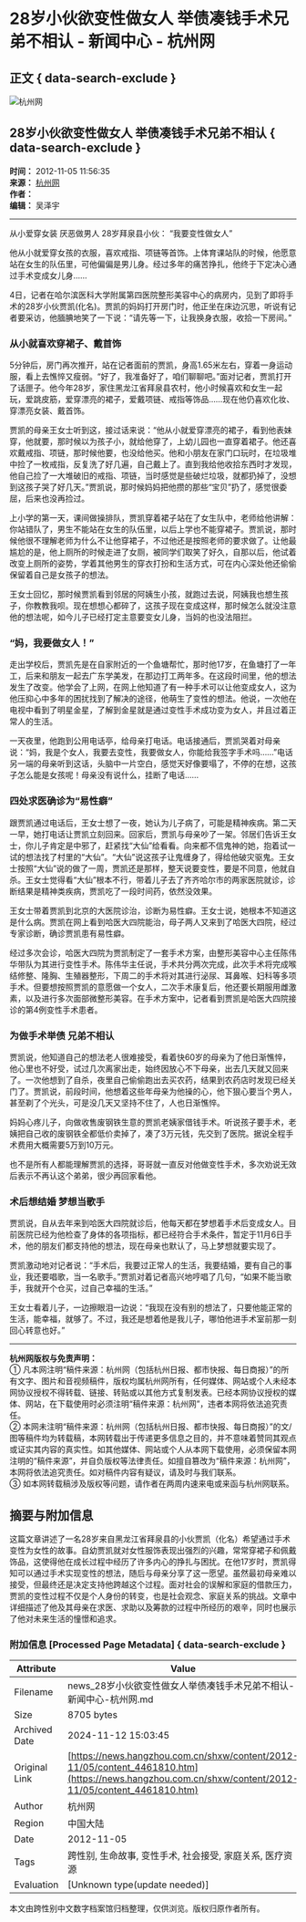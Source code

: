 # 28岁小伙欲变性做女人 举债凑钱手术兄弟不相认 - 新闻中心 - 杭州网

## 正文 { data-search-exclude }


![杭州网](../../../images/attachement/gif/site2/20110704/b8ac6f87bfff0f7bae5e0b.gif)

## 28岁小伙欲变性做女人 举债凑钱手术兄弟不相认 { data-search-exclude }

**时间：** 2012-11-05 11:56:35  
**来源：** [杭州网](http://www.hangzhou.com.cn)  
**作者：**  
**编辑：** 吴泽宇  

---

从小爱穿女装 厌恶做男人 28岁拜泉县小伙： “我要变性做女人”  

他从小就爱穿女孩的衣服，喜欢戒指、项链等首饰。上体育课站队的时候，他愿意站在女生的队伍里，可他偏偏是男儿身。经过多年的痛苦挣扎，他终于下定决心通过手术变成女儿身……

4日，记者在哈尔滨医科大学附属第四医院整形美容中心的病房内，见到了即将手术的28岁小伙贾凯(化名)。贾凯的妈妈打开房门时，他正坐在床边沉思，听说有记者要采访，他腼腆地笑了一下说：“请先等一下，让我换身衣服，收拾一下房间。”

### 从小就喜欢穿裙子、戴首饰

5分钟后，房门再次推开，站在记者面前的贾凯，身高1.65米左右，穿着一身运动服，看上去憔悴又瘦弱。“好了，我准备好了，咱们聊聊吧。”面对记者，贾凯打开了话匣子。他今年28岁，家住黑龙江省拜泉县农村，他小时候喜欢和女生一起玩，爱跳皮筋，爱穿漂亮的裙子，爱戴项链、戒指等饰品……现在他仍喜欢化妆、穿漂亮女装、戴首饰。

贾凯的母亲王女士听到这，接过话来说：“他从小就爱穿漂亮的裙子，看到他表妹穿，他就要，那时候以为孩子小，就给他穿了，上幼儿园也一直穿着裙子。他还喜欢戴戒指、项链，那时候他要，也没给他买。他和小朋友在家门口玩时，在垃圾堆中捡了一枚戒指，反复洗了好几遍，自己戴上了。直到我给他收拾东西时才发现，他自己捡了一大堆破旧的戒指、项链，当时感觉是些破烂垃圾，就都扔掉了，没想到这孩子哭了好几天。”贾凯说，那时候妈妈把他攒的那些“宝贝”扔了，感觉很委屈，后来也没再捡过。

上小学的第一天，课间做操排队，贾凯穿着裙子站在了女生队中，老师给他讲解：你站错队了，男生不能站在女生的队伍里，以后上学也不能穿裙子。贾凯说，那时候他很不理解老师为什么不让他穿裙子，不过他还是按照老师的要求做了。让他最尴尬的是，他上厕所的时候走进了女厕，被同学们取笑了好久，自那以后，他试着改变上厕所的姿势，学着其他男生的穿衣打扮和生活方式，可在内心深处他还偷偷保留着自己是女孩子的想法。

王女士回忆，那时候贾凯看到邻居的阿姨生小孩，就跑过去说，阿姨我也想生孩子，你教教我呗。现在想想心都碎了，这孩子现在变成这样，那时候怎么就没注意他的想法呢，如今儿子已经打定主意要变女儿身，当妈的也没法阻拦。

### “妈，我要做女人！”

走出学校后，贾凯先是在自家附近的一个鱼塘帮忙，那时他17岁，在鱼塘打了一年工，后来和朋友一起去广东学美发，在那边打工两年多。在这段时间里，他的想法发生了改变。他学会了上网，在网上他知道了有一种手术可以让他变成女人，这为他压抑心中多年的困扰找到了解决的途径，他萌生了变性的想法。他说，一次他在电视中看到了明星金星，了解到金星就是通过变性手术成功变为女人，并且过着正常人的生活。

一天夜里，他跑到公用电话亭，给母亲打电话。电话接通后，贾凯哭着对母亲说：“妈，我是个女人，我要去变性，我要做女人，你能给我签字手术吗……”电话另一端的母亲听到这话，头脑中一片空白，感觉天好像要塌了，不停的在想，这孩子怎么能是女孩呢！母亲没有说什么，挂断了电话……

### 四处求医确诊为“易性癖”

跟贾凯通过电话后，王女士想了一夜，她认为儿子病了，可能是精神疾病。第二天一早，她打电话让贾凯立刻回来。回家后，贾凯与母亲吵了一架。邻居们告诉王女士，你儿子肯定是中邪了，赶紧找“大仙”给看看。向来都不信鬼神的她，抱着试一试的想法找了村里的“大仙”。“大仙”说这孩子让鬼缠身了，得给他破灾驱鬼。王女士按照“大仙”说的做了一周，贾凯还是那样，整天说要变性，要是不同意，他就自杀。王女士觉得看“大仙”根本不行，带着儿子去了齐齐哈尔市的两家医院就诊，诊断结果是精神类疾病，贾凯吃了一段时间药，依然没效果。

王女士带着贾凯到北京的大医院诊治，诊断为易性癖。王女士说，她根本不知道这是什么病。贾凯在网上看到哈医大四院能治，母子两人又来到了哈医大四院，经过专家诊断，确诊贾凯患有易性癖。

经过多次会诊，哈医大四院为贾凯制定了一套手术方案，由整形美容中心主任陈伟华带队为其进行变性手术。陈伟华主任说，手术共分两次完成，此次手术将完成喉结修整、隆胸、生殖器整形，下周二的手术将对其进行泌尿、耳鼻喉、妇科等多项手术。但要想按照贾凯的意愿做一个女人，二次手术康复后，他还要长期服用雌激素，以及进行多次面部微整形美容。在手术方案中，记者看到贾凯是哈医大四院接诊的第4例变性手术患者。

### 为做手术举债 兄弟不相认

贾凯说，他知道自己的想法老人很难接受，看着快60岁的母亲为了他日渐憔悴，他心里也不好受，试过几次离家出走，始终因放心不下母亲，出去几天就又回来了。一次他想到了自杀，夜里自己偷偷跑出去买农药，结果到农药店时发现已经关门了。贾凯说，前段时间，他想着这些年母亲为他操的心，他下狠心要当个男人，甚至剃了个光头，可是没几天又坚持不住了，人也日渐憔悴。

妈妈心疼儿子，向做收售废钢铁生意的贾凯老姨家借钱手术。听说孩子要手术，老姨把自己收的废钢铁全都低价卖掉了，凑了3万元钱，先交到了医院。据说全程手术费用大概需要5万到10万元。

也不是所有人都能理解贾凯的选择，哥哥就一直反对他做变性手术，多次劝说无效后表示不再认这个弟弟，很少再回家看他。

### 术后想结婚 梦想当歌手

贾凯说，自从去年来到哈医大四院就诊后，他每天都在梦想着手术后变成女人。目前医院已经为他检查了身体的各项指标，都已经符合手术条件，暂定于11月6日手术，他的朋友们都支持他的想法，现在母亲也默认了，马上梦想就要实现了。

贾凯激动地对记者说：“手术后，我要过正常人的生活，我要结婚，要有自己的事业，我还要唱歌，当一名歌手。”贾凯对着记者高兴地哼唱了几句，“如果不能当歌手，我就开个仓买，过自己幸福的生活。”

王女士看着儿子，一边擦眼泪一边说：“我现在没有别的想法了，只要他能正常的生活，能幸福，就够了。不过，我还是想着他是我儿子，哪怕他进手术室前那一刻回心转意也好。”

---

**杭州网版权与免责声明：**  
① 凡本网注明“稿件来源：杭州网（包括杭州日报、都市快报、每日商报）”的所有文字、图片和音视频稿件，版权均属杭州网所有，任何媒体、网站或个人未经本网协议授权不得转载、链接、转贴或以其他方式复制发表。已经本网协议授权的媒体、网站，在下载使用时必须注明“稿件来源：杭州网”，违者本网将依法追究责任。  
② 本网未注明“稿件来源：杭州网（包括杭州日报、都市快报、每日商报）”的文/图等稿件均为转载稿，本网转载出于传递更多信息之目的，并不意味着赞同其观点或证实其内容的真实性。如其他媒体、网站或个人从本网下载使用，必须保留本网注明的“稿件来源”，并自负版权等法律责任。如擅自篡改为“稿件来源：杭州网”，本网将依法追究责任。如对稿件内容有疑议，请及时与我们联系。  
③ 如本网转载稿涉及版权等问题，请作者在两周内速来电或来函与杭州网联系。

## 摘要与附加信息

<!-- tcd_abstract -->
这篇文章讲述了一名28岁来自黑龙江省拜泉县的小伙贾凯（化名）希望通过手术变性为女性的故事。自幼贾凯就对女性服饰表现出强烈的兴趣，常常穿裙子和佩戴饰品，这使得他在成长过程中经历了许多内心的挣扎与困扰。在他17岁时，贾凯得知可以通过手术实现变性的想法，随后与母亲分享了这一愿望。虽然最初母亲难以接受，但最终还是决定支持他跨越这个过程。面对社会的误解和家庭的借款压力，贾凯的变性过程不仅是个人身份的转变，也是社会观念、家庭关系的挑战。文章中详细描述了他及其母亲在求医、求助以及筹款的过程中所经历的艰辛，同时也展示了他对未来生活的憧憬和追求。
<!-- tcd_abstract_end -->

### 附加信息 [Processed Page Metadata] { data-search-exclude }

| Attribute       | Value                                  |
|-----------------|----------------------------------------|
| Filename        | news_28岁小伙欲变性做女人举债凑钱手术兄弟不相认-新闻中心-杭州网.md                             |
| Size            | 8705 bytes                           |
| Archived Date   | 2024-11-12 15:03:45                             |
| Original Link   | [https://news.hangzhou.com.cn/shxw/content/2012-11/05/content_4461810.htm](https://news.hangzhou.com.cn/shxw/content/2012-11/05/content_4461810.htm)                       |
| Author          | 杭州网                               |
| Region          | 中国大陆                               |
| Date            | 2012-11-05                                 |
| Tags            | 跨性别, 生命故事, 变性手术, 社会接受, 家庭关系, 医疗资源                                 |
| Evaluation            | [Unknown type(update needed)]                                 |
<!-- tcd_table_end -->

本文由跨性别中文数字档案馆归档整理，仅供浏览。版权归原作者所有。
